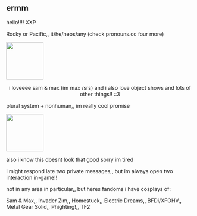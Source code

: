 ## ermm
<p>hello!!!! XXP</p>
<p>Rocky or Pacific,, it/he/neos/any (check pronouns.cc four more)</p>
<img src="https://files.catbox.moe/kji189.png"
width="100"
height="100"/>
<p style="text-align:center">i loveeee sam & max (im max /srs) and i also love object shows and lots of other things!! ::3</p>
<p>plural system + nonhuman,, im really cool promise</p>
<img src="https://files.catbox.moe/vuiajz.png"
width="100"
height="100"/>
<p>also i know this doesnt look that good sorry im tired</p>
<p>i might respond late two private messages,, but im always open two interaction in-game!!</p>
<p>not in any area in particular,, but heres fandoms i have cosplays of:</p>
<p>Sam & Max,, Invader Zim,, Homestuck,, Electric Dreams,, BFDi/XFOHV,, Metal Gear Solid,, Phighting!,, TF2</p>
